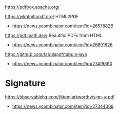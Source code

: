 https://pdfbox.apache.org/

https://wkhtmltopdf.org/ HTML2PDF
* https://news.ycombinator.com/item?id=26578826


https://pdf.math.dev/ Beautiful PDFs from HTML
* https://news.ycombinator.com/item?id=26691626

https://github.com/tabulapdf/tabula-java
* https://news.ycombinator.com/item?id=27419390

# Signature
https://observablehq.com/@tomlarkworthy/sign-a-pdf
* https://news.ycombinator.com/item?id=27344069